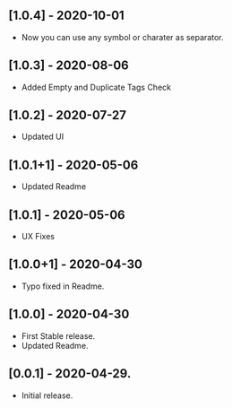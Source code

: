 ## [1.0.4] - 2020-10-01

* Now you can use any symbol or charater as separator.

## [1.0.3] - 2020-08-06

* Added Empty and Duplicate Tags Check

## [1.0.2] - 2020-07-27

* Updated UI

## [1.0.1+1] - 2020-05-06

* Updated Readme

## [1.0.1] - 2020-05-06

* UX Fixes

## [1.0.0+1] - 2020-04-30

* Typo fixed in Readme.

## [1.0.0] - 2020-04-30

* First Stable release.
* Updated Readme.

## [0.0.1] - 2020-04-29.

* Initial release.
